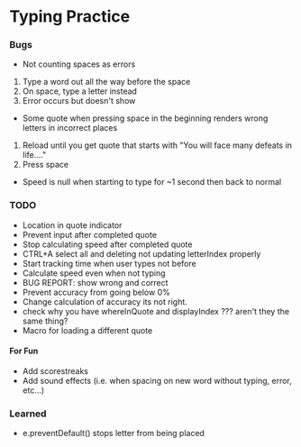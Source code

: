# Typing Practice
### Bugs
- Not counting spaces as errors
1. Type a word out all the way before the space
2. On space, type a letter instead
3. Error occurs but doesn't show
- Some quote when pressing space in the beginning renders wrong letters in incorrect places
1. Reload until you get quote that starts with "You will face many defeats in life...."
2. Press space
- Speed is null when starting to type for ~1 second then back to normal
### TODO
- Location in quote indicator 
- Prevent input after completed quote
- Stop calculating speed after completed quote
- CTRL+A select all and deleting not updating letterIndex properly
- Start tracking time when user types not before
- Calculate speed even when not typing
- BUG REPORT: show wrong and correct
- Prevent accuracy from going below 0%
- Change calculation of accuracy its not right.
- check why you have whereInQuote and displayIndex ??? aren't they the same thing?
- Macro for loading a different quote
#### For Fun
- Add scorestreaks
- Add sound effects (i.e. when spacing on new word without typing, error, etc...)

### Learned
- e.preventDefault() stops letter from being placed 
